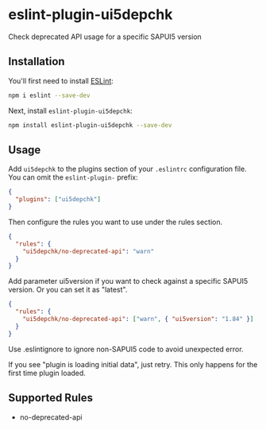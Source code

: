 # eslint-plugin-ui5depchk

Check deprecated API usage for a specific SAPUI5 version

## Installation

You'll first need to install [ESLint](https://eslint.org/):

```sh
npm i eslint --save-dev
```

Next, install `eslint-plugin-ui5depchk`:

```sh
npm install eslint-plugin-ui5depchk --save-dev
```

## Usage

Add `ui5depchk` to the plugins section of your `.eslintrc` configuration file. You can omit the `eslint-plugin-` prefix:

```json
{
  "plugins": ["ui5depchk"]
}
```

Then configure the rules you want to use under the rules section.

```json
{
  "rules": {
    "ui5depchk/no-deprecated-api": "warn"
  }
}
```

Add parameter ui5version if you want to check against a specific SAPUI5 version. Or you can set it as "latest".

```json
{
  "rules": {
    "ui5depchk/no-deprecated-api": ["warn", { "ui5version": "1.84" }]
  }
}
```

Use .eslintignore to ignore non-SAPUI5 code to avoid unexpected error.

If you see "plugin is loading initial data", just retry. This only happens for the first time plugin loaded.

## Supported Rules

- no-deprecated-api
